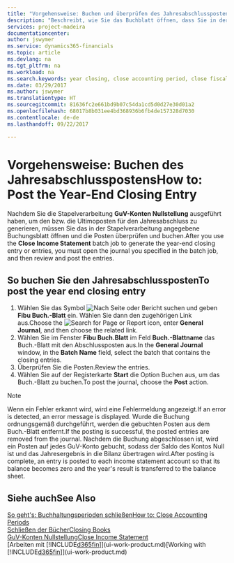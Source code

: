 ```yaml
---
title: "Vorgehensweise: Buchen und überprüfen des Jahresabschlusspostens | Microsoft Docs"
description: "Beschreibt, wie Sie das Buchblatt öffnen, dass Sie in der Stapelverarbeitung \"GuV-Konten Nullstellung\" definier haben und dann den Jahresabschlusseintrag überprüfen und buchen."
services: project-madeira
documentationcenter: 
author: jswymer
ms.service: dynamics365-financials
ms.topic: article
ms.devlang: na
ms.tgt_pltfrm: na
ms.workload: na
ms.search.keywords: year closing, close accounting period, close fiscal year, bank account detailed trial balance
ms.date: 03/29/2017
ms.author: jswymer
ms.translationtype: HT
ms.sourcegitcommit: 81636fc2e661bd9b07c54da1cd5d0d27e30d01a2
ms.openlocfilehash: 68017b8b031ee4bd368936b6fb4de157328d7030
ms.contentlocale: de-de
ms.lasthandoff: 09/22/2017

---
```

# <a name="how-to-post-the-year-end-closing-entry"></a><span data-ttu-id="a39a9-103">Vorgehensweise: Buchen des Jahresabschlusspostens</span><span class="sxs-lookup"><span data-stu-id="a39a9-103">How to: Post the Year-End Closing Entry</span></span>
<span data-ttu-id="a39a9-104">Nachdem Sie die Stapelverarbeitung **GuV-Konten Nullstellung** ausgeführt haben, um den bzw. die Ultimoposten für den Jahresabschluss zu generieren, müssen Sie das in der Stapelverarbeitung angegebene Buchungsblatt öffnen und die Posten überprüfen und buchen.</span><span class="sxs-lookup"><span data-stu-id="a39a9-104">After you use the **Close Income Statement** batch job to generate the year-end closing entry or entries, you must open the journal you specified in the batch job, and then review and post the entries.</span></span>

## <a name="to-post-the-year-end-closing-entry"></a><span data-ttu-id="a39a9-105">So buchen Sie den Jahresabschlussposten</span><span class="sxs-lookup"><span data-stu-id="a39a9-105">To post the year end closing entry</span></span>
1. <span data-ttu-id="a39a9-106">Wählen Sie das Symbol ![Nach Seite oder Bericht suchen](media/ui-search/search_small.png "Nach Seite ober Bericht suchen") und geben **Fibu Buch.-Blatt** ein. Wählen Sie dann den zugehörigen Link aus.</span><span class="sxs-lookup"><span data-stu-id="a39a9-106">Choose the ![Search for Page or Report](media/ui-search/search_small.png "Search for Page or Report icon") icon, enter **General Journal**, and then choose the related link.</span></span>
2. <span data-ttu-id="a39a9-107">Wählen Sie im Fenster **Fibu Buch.Blatt** im Feld **Buch.-Blattname** das Buch.-Blatt mit den Abschlussposten aus.</span><span class="sxs-lookup"><span data-stu-id="a39a9-107">In the **General Journal** window, in the **Batch Name** field, select the batch that contains the closing entries.</span></span>
3. <span data-ttu-id="a39a9-108">Überprüfen Sie die Posten.</span><span class="sxs-lookup"><span data-stu-id="a39a9-108">Review the entries.</span></span>
4. <span data-ttu-id="a39a9-109">Wählen Sie auf der Registerkarte **Start** die Option Buchen aus, um das Buch.-Blatt zu buchen.</span><span class="sxs-lookup"><span data-stu-id="a39a9-109">To post the journal, choose the **Post** action.</span></span>

> [!NOTE]  
>   <span data-ttu-id="a39a9-110">Wenn ein Fehler erkannt wird, wird eine Fehlermeldung angezeigt.</span><span class="sxs-lookup"><span data-stu-id="a39a9-110">If an error is detected, an error message is displayed.</span></span> <span data-ttu-id="a39a9-111">Wurde die Buchung ordnungsgemäß durchgeführt, werden die gebuchten Posten aus dem Buch.-Blatt entfernt.</span><span class="sxs-lookup"><span data-stu-id="a39a9-111">If the posting is successful, the posted entries are removed from the journal.</span></span> <span data-ttu-id="a39a9-112">Nachdem die Buchung abgeschlossen ist, wird ein Posten auf jedes GuV-Konto gebucht, sodass der Saldo des Kontos Null ist und das Jahresergebnis in die Bilanz übertragen wird.</span><span class="sxs-lookup"><span data-stu-id="a39a9-112">After posting is complete, an entry is posted to each income statement account so that its balance becomes zero and the year's result is transferred to the balance sheet.</span></span>

## <a name="see-also"></a><span data-ttu-id="a39a9-113">Siehe auch</span><span class="sxs-lookup"><span data-stu-id="a39a9-113">See Also</span></span>
[<span data-ttu-id="a39a9-114">So geht's: Buchhaltungsperioden schließen</span><span class="sxs-lookup"><span data-stu-id="a39a9-114">How to: Close Accounting Periods</span></span>](year-close-account-periods.md)  
[<span data-ttu-id="a39a9-115">Schließen der Bücher</span><span class="sxs-lookup"><span data-stu-id="a39a9-115">Closing Books</span></span>](year-close-books.md)  
[<span data-ttu-id="a39a9-116">GuV-Konten Nullstellung</span><span class="sxs-lookup"><span data-stu-id="a39a9-116">Close Income Statement</span></span>](year-close-income-statement.md)  
<span data-ttu-id="a39a9-117">[Arbeiten mit [!INCLUDE[d365fin](includes/d365fin_md.md)]](ui-work-product.md)</span><span class="sxs-lookup"><span data-stu-id="a39a9-117">[Working with [!INCLUDE[d365fin](includes/d365fin_md.md)]](ui-work-product.md)</span></span>

